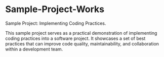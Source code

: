 # Sample-Project-Works
Sample Project: Implementing Coding Practices.

This sample project serves as a practical demonstration of implementing coding practices into a software project. It showcases a set of best practices that can improve code quality, maintainability, and collaboration within a development team.
